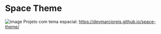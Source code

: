 # Space Theme
![image](https://user-images.githubusercontent.com/107413382/199970242-c2e06c74-9fd5-4a2e-96cd-48deb50d216c.png)
Projeto com tema espacial: https://devmarcioreis.github.io/space-theme/
